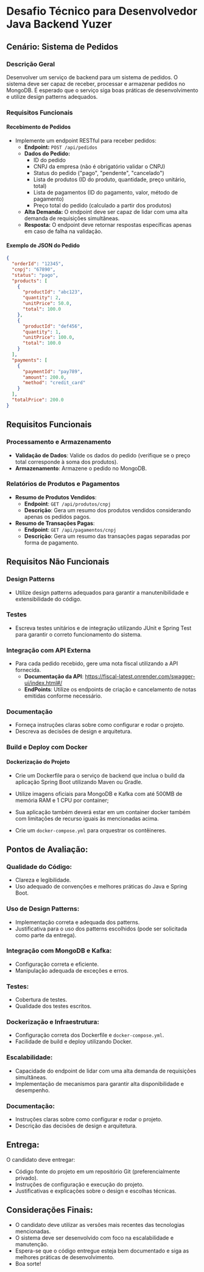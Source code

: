 # Desafio Técnico para Desenvolvedor Java Backend Yuzer

## Cenário: Sistema de Pedidos

### Descrição Geral
Desenvolver um serviço de backend para um sistema de pedidos. O sistema deve ser capaz de receber, processar e armazenar pedidos no MongoDB. É esperado que o serviço siga boas práticas de desenvolvimento e utilize design patterns adequados.

### Requisitos Funcionais

#### Recebimento de Pedidos
- Implemente um endpoint RESTful para receber pedidos:
  - **Endpoint:** `POST /api/pedidos`
  - **Dados do Pedido:**
    - ID do pedido
    - CNPJ da empresa (não é obrigatório validar o CNPJ)
    - Status do pedido ("pago", "pendente", "cancelado")
    - Lista de produtos (ID do produto, quantidade, preço unitário, total)
    - Lista de pagamentos (ID do pagamento, valor, método de pagamento)
    - Preço total do pedido (calculado a partir dos produtos)
  - **Alta Demanda:** O endpoint deve ser capaz de lidar com uma alta demanda de requisições simultâneas.
  - **Resposta:** O endpoint deve retornar respostas específicas apenas em caso de falha na validação.

#### Exemplo de JSON do Pedido
```json
{
  "orderId": "12345",
  "cnpj": "67890",
  "status": "pago",
  "products": [
    {
      "productId": "abc123",
      "quantity": 2,
      "unitPrice": 50.0,
      "total": 100.0
    },
    {
      "productId": "def456",
      "quantity": 1,
      "unitPrice": 100.0,
      "total": 100.0
    }
  ],
  "payments": [
    {
      "paymentId": "pay789",
      "amount": 200.0,
      "method": "credit_card"
    }
  ],
  "totalPrice": 200.0
}
```


## Requisitos Funcionais

### Processamento e Armazenamento
- **Validação de Dados**: Valide os dados do pedido (verifique se o preço total corresponde à soma dos produtos).
- **Armazenamento**: Armazene o pedido no MongoDB.

### Relatórios de Produtos e Pagamentos
- **Resumo de Produtos Vendidos**:
  - **Endpoint**: `GET /api/produtos/cnpj`
  - **Descrição**: Gera um resumo dos produtos vendidos considerando apenas os pedidos pagos.
- **Resumo de Transações Pagas**:
  - **Endpoint**: `GET /api/pagamentos/cnpj`
  - **Descrição**: Gera um resumo das transações pagas separadas por forma de pagamento.

## Requisitos Não Funcionais

### Design Patterns
- Utilize design patterns adequados para garantir a manutenibilidade e extensibilidade do código.

### Testes
- Escreva testes unitários e de integração utilizando JUnit e Spring Test para garantir o correto funcionamento do sistema.

### Integração com API Externa
- Para cada pedido recebido, gere uma nota fiscal utilizando a API fornecida.
  - **Documentação da API**: https://fiscal-latest.onrender.com/swagger-ui/index.html#/
  - **EndPoints**: Utilize os endpoints de criação e cancelamento de notas emitidas conforme necessário.

### Documentação
- Forneça instruções claras sobre como configurar e rodar o projeto.
- Descreva as decisões de design e arquitetura.

### Build e Deploy com Docker

#### Dockerização do Projeto
- Crie um Dockerfile para o serviço de backend que inclua o build da aplicação Spring Boot utilizando Maven ou Gradle.

- Utilize imagens oficiais para MongoDB e Kafka com até 500MB de memória RAM e 1 CPU por container;
- Sua aplicação também deverá estar em um container docker também com limitações de recurso iguais às mencionadas acima.

- Crie um `docker-compose.yml` para orquestrar os contêineres.

## Pontos de Avaliação:

### Qualidade do Código:

- Clareza e legibilidade.
- Uso adequado de convenções e melhores práticas do Java e Spring Boot.

### Uso de Design Patterns:

- Implementação correta e adequada dos patterns.
- Justificativa para o uso dos patterns escolhidos (pode ser solicitada como parte da entrega).

### Integração com MongoDB e Kafka:

- Configuração correta e eficiente.
- Manipulação adequada de exceções e erros.

### Testes:

- Cobertura de testes.
- Qualidade dos testes escritos.

### Dockerização e Infraestrutura:

- Configuração correta dos Dockerfile e `docker-compose.yml`.
- Facilidade de build e deploy utilizando Docker.

### Escalabilidade:

- Capacidade do endpoint de lidar com uma alta demanda de requisições simultâneas.
- Implementação de mecanismos para garantir alta disponibilidade e desempenho.

### Documentação:

- Instruções claras sobre como configurar e rodar o projeto.
- Descrição das decisões de design e arquitetura.

## Entrega:

O candidato deve entregar:

- Código fonte do projeto em um repositório Git (preferencialmente privado).
- Instruções de configuração e execução do projeto.
- Justificativas e explicações sobre o design e escolhas técnicas.

## Considerações Finais:

- O candidato deve utilizar as versões mais recentes das tecnologias mencionadas.
- O sistema deve ser desenvolvido com foco na escalabilidade e manutenção.
- Espera-se que o código entregue esteja bem documentado e siga as melhores práticas de desenvolvimento.
- Boa sorte!




